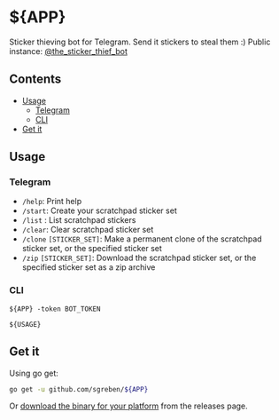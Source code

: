 # ${APP}

Sticker thieving bot for Telegram. Send it stickers to steal them :) Public instance: [@the_sticker_thief_bot](https://t.me/the_sticker_thief_bot)

## Contents

- [Usage](#usage)
  - [Telegram](#telegram)
  - [CLI](#cli)
- [Get it](#get-it)

## Usage

### Telegram

- `/help`: Print help
- `/start`: Create your scratchpad sticker set
- `/list` : List scratchpad stickers
- `/clear`: Clear scratchpad sticker set
- `/clone` `[STICKER_SET]`: Make a permanent clone of the scratchpad sticker set, or the specified sticker set
- `/zip` `[STICKER_SET]`: Download the scratchpad sticker set, or the specified sticker set as a zip archive

### CLI

```text
${APP} -token BOT_TOKEN

${USAGE}
```

## Get it

Using go get:

```bash
go get -u github.com/sgreben/${APP}
```

Or [download the binary for your platform](https://github.com/sgreben/${APP}/releases/latest) from the releases page.
